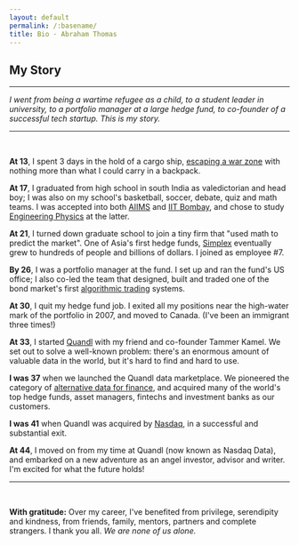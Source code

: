 ```yaml
---
layout: default
permalink: /:basename/
title: Bio · Abraham Thomas
---
```

## My Story

----

*I went from being a wartime refugee as a child, to a student leader in university, to a portfolio manager at a large hedge fund, to co-founder of a successful tech startup.  This is my story.*

---

<br/>

**At 13**, I spent 3 days in the hold of a cargo ship, [escaping a war zone](/invasion) with nothing more than what I could carry in a backpack.  

**At 17**, I graduated from high school in south India as valedictorian and head boy; I was also on my school's basketball, soccer, debate, quiz and math teams. I was accepted into both [AIIMS](https://en.wikipedia.org/wiki/All_India_Institute_of_Medical_Sciences,_New_Delhi) and [IIT Bombay](https://en.wikipedia.org/wiki/Indian_Institute_of_Technology_Bombay), and chose to study [Engineering Physics](https://en.wikipedia.org/wiki/Engineering_physics) at the latter.

**At 21**, I turned down graduate school to join a tiny firm that "used math to predict the market".  One of Asia's first hedge funds, [Simplex](https://www.simplexasset.com/en/) eventually grew to hundreds of people and billions of dollars. I joined as employee #7.

**By 26**, I was a portfolio manager at the fund.  I set up and ran the fund's US office; I also co-led the team that designed, built and traded one of the bond market's first [algorithmic trading](https://en.wikipedia.org/wiki/Algorithmic_trading) systems.

**At 30**, I quit my hedge fund job.  I exited all my positions near the high-water mark of the portfolio in 2007, and moved to Canada.  (I've been an immigrant three times!)

**At 33**, I started [Quandl](https://www.quandl.com/) with my friend and co-founder Tammer Kamel.  We set out to solve a well-known problem: there's an enormous amount of valuable data in the world, but it's hard to find and hard to use.

**I was 37** when we launched the Quandl data marketplace.  We pioneered the category of [alternative data for finance](https://en.wikipedia.org/wiki/Alternative_data_(finance)), and acquired many of the world's top hedge funds, asset managers, fintechs and investment banks as our customers.

**I was 41** when Quandl was acquired by [Nasdaq](https://www.nasdaq.com/), in a successful and substantial exit.  

**At 44**, I moved on from my time at Quandl (now known as Nasdaq Data), and embarked on a new adventure as an angel investor, advisor and writer. I'm excited for what the future holds!

----

<br/>


**With gratitude:** Over my career, I've benefited from privilege, serendipity and kindness, from friends, family, mentors, partners and complete strangers.  I thank you all.  *We are none of us alone.*

<br/>
<br/>
<br/>